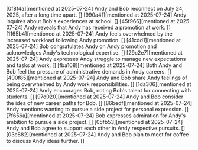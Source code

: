 [0f8f4a][mentioned at 2025-07-24] Andy and Bob reconnect on July 24, 2025, after a long time apart. []
[990a4f][mentioned at 2025-07-24] Andy inquires about Bob's experiences at school. []
[45f966][mentioned at 2025-07-24] Andy reveals that Andy has received a promotion at work. []
[1165b4][mentioned at 2025-07-24] Andy feels overwhelmed by the increased workload following Andy promotion. []
[41cdd1][mentioned at 2025-07-24] Bob congratulates Andy on Andy promotion and acknowledges Andy's technological expertise. []
[29c2e7][mentioned at 2025-07-24] Andy expresses Andy struggle to manage new expectations and tasks at work. []
[fba108][mentioned at 2025-07-24] Both Andy and Bob feel the pressure of administrative demands in Andy careers. []
[400f85][mentioned at 2025-07-24] Andy and Bob share Andy feelings of being overwhelmed by Andy work responsibilities. []
[1da306][mentioned at 2025-07-24] Andy encourages Bob, noting Bob's talent for connecting with students. []
[97d020][mentioned at 2025-07-24] Andy and Bob consider the idea of new career paths for Bob. []
[86bedf][mentioned at 2025-07-24] Andy mentions wanting to pursue a side project for personal expression. []
[7f656a][mentioned at 2025-07-24] Bob expresses admiration for Andy's ambition to pursue a side project. []
[05fb53][mentioned at 2025-07-24] Andy and Bob agree to support each other in Andy respective pursuits. []
[03c882][mentioned at 2025-07-24] Andy and Bob plan to meet for coffee to discuss Andy ideas further. []